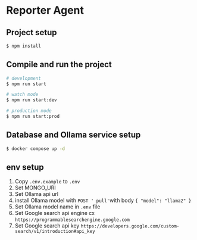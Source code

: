# Reporter Agent

## Project setup

```bash
$ npm install
```

## Compile and run the project

```bash
# development
$ npm run start

# watch mode
$ npm run start:dev

# production mode
$ npm run start:prod
```

## Database and Ollama service setup

```bash
$ docker compose up -d
```

## env setup

1. Copy `.env.example` to `.env`
2. Set MONGO_URI
3. Set Ollama api url
4. install Ollama model with `POST ' pull'`with body `{ "model": "llama2" }`
5. Set Ollama model name in `.env` file
6. Set Google search api engine cx `https://programmablesearchengine.google.com`
7. Set Google search api key `https://developers.google.com/custom-search/v1/introduction#api_key`
